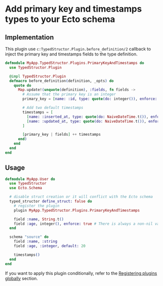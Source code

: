 # Add primary key and timestamps types to your Ecto schema


## Implementation

This plugin use `c:TypedStructor.Plugin.before_definition/2` callback to
inject the primary key and timestamps fields to the type definition.

```elixir
defmodule MyApp.TypedStructor.Plugins.PrimaryKeyAndTimestamps do
  use TypedStructor.Plugin

  @impl TypedStructor.Plugin
  defmacro before_definition(definition, _opts) do
    quote do
      Map.update!(unquote(definition), :fields, fn fields ->
        # Assume that the primary key is an integer
        primary_key = [name: :id, type: quote(do: integer()), enforce: true]

        # Add two default timestamps
        timestamps = [
          [name: :inserted_at, type: quote(do: NaiveDateTime.t()), enforce: true],
          [name: :updated_at, type: quote(do: NaiveDateTime.t()), enforce: true]
        ]

        [primary_key | fields] ++ timestamps
      end)
    end
  end
end
```

## Usage

```elixir
defmodule MyApp.User do
  use TypedStructor
  use Ecto.Schema

  # disable struct creation or it will conflict with the Ecto schema
  typed_structor define_struct: false do
    # register the plugin
    plugin MyApp.TypedStructor.Plugins.PrimaryKeyAndTimestamps

    field :name, String.t()
    field :age, integer(), enforce: true # There is always a non-nil value
  end

  schema "source" do
    field :name, :string
    field :age, :integer, default: 20

    timestamps()
  end
end
```

If you want to apply this plugin conditionally, refer to the [Registering plugins globally](./registering_plugins_globally.md) section.
